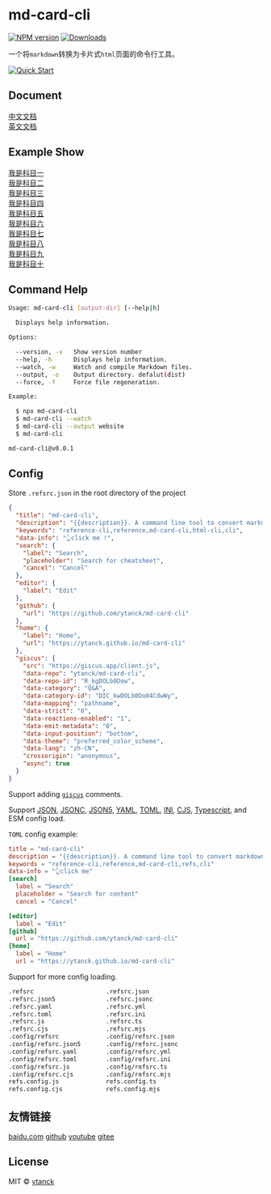 md-card-cli
===

<!--rehype:ignore:start-->
[![NPM version](https://img.shields.io/npm/v/md-card-cli.svg?style=flat)](https://npmjs.org/package/md-card-cli)
[![Downloads](https://img.shields.io/npm/dm/md-card-cli.svg?style=flat)](https://www.npmjs.com/package/md-card-cli)
<!--rehype:ignore:end-->

一个将`markdown`转换为卡片式`html`页面的命令行工具。

<!--rehype:ignore:start-->
[![Quick Start](https://github.com/ytanck/md-card-cli/assets/69585768/4767ef11-4723-42a1-b4aa-0452265ce830)](./docs/quickstart-zh.md)
<!--rehype:ignore:end-->

## Document

[中文文档](./docs/quickstart-zh.md)<!--rehype:style=background: rgb(92 107 192);&data-subtitle=我是中文文档&class=info subtitle&data-info=👆值得推荐的-->   
[英文文档](./docs/quickstart.md)<!--rehype:style=background: rgb(92 107 192);&data-subtitle=我是英文文档&class=subtitle-->     
<!--rehype:class=home-card-->

## Example Show

[我是科目一](https://ytanck.github.io/reference/docs/test.html)<!--rehype:style=background: rgb(72 143 223);&data-subtitle=我是副标题&class=info&data-info=👆click me !-->  
[我是科目二](https://ytanck.github.io/reference/docs/test.html)<!--rehype:style=background: rgb(92 107 192);&class=info subtitle&data-subtitle=我是副标题-->  
[我是科目三](https://ytanck.github.io/reference/docs/test.html)<!--rehype:style=background: rgb(6 147 13);&class=tag&data-tag=108课时-->  
[我是科目四](https://ytanck.github.io/reference/docs/test.html)<!--rehype:style=background: rgb(6 147 13);&class=tag&data-tag=经济-->  
[我是科目五](https://ytanck.github.io/reference/docs/test.html)<!--rehype:style=background: rgb(64 196 255);&class=subtitle&data-subtitle=详细信息请查看...-->  
[我是科目六](https://ytanck.github.io/reference/docs/test.html)<!--rehype:style=background: rgb(72 143 223);-->  
[我是科目七](https://ytanck.github.io/reference/docs/test.html)<!--rehype:style=background: rgb(0 72 153);&class=tag&data-tag=标签1-->  
[我是科目八](https://ytanck.github.io/reference/docs/test.html)<!--rehype:style=background: rgb(12 75 51);&class=info tag&data-tag=热门-->  
[我是科目九](https://ytanck.github.io/reference/docs/test.html)<!--rehype:style=background-image: linear-gradient(to left, rgba(236 72 153 / var(\-\-bg\-opacity)), rgba(167 139 250 / var(\-\-bg\-opacity)));-->  
[我是科目十](https://ytanck.github.io/reference/docs/test.html)<!--rehype:style=background-image: linear-gradient(to left, rgba(74 222 128 / var(\-\-bg\-opacity)), rgba(59 130 246 / var(\-\-bg\-opacity)));&class=subtitle&data-subtitle=我是渐变背景色-->  
<!--rehype:class=home-card-->

<!--rehype:ignore:start-->
## Command Help

```bash
Usage: md-card-cli [output-dir] [--help|h]

  Displays help information.

Options:

  --version, -v   Show version number
  --help, -h      Displays help information.
  --watch, -w     Watch and compile Markdown files.
  --output, -o    Output directory. defalut(dist)
  --force, -f     Force file regeneration.

Example:

  $ npx md-card-cli
  $ md-card-cli --watch
  $ md-card-cli --output website
  $ md-card-cli

md-card-cli@v0.0.1
```

## Config

Store `.refsrc.json` in the root directory of the project

```json
{
  "title": "md-card-cli",
  "description": "{{description}}. A command line tool to convert markdown to a card-html page !",
  "keywords": "reference-cli,reference,md-card-cli,html-cli,cli",
  "data-info": "👆click me !",
  "search": {
    "label": "Search",
    "placeholder": "Search for cheatsheet",
    "cancel": "Cancel"
  },
  "editor": {
    "label": "Edit"
  },
  "github": {
    "url": "https://github.com/ytanck/md-card-cli"
  },
  "home": {
    "label": "Home",
    "url": "https://ytanck.github.io/md-card-cli"
  },
  "giscus": {
    "src": "https://giscus.app/client.js",
    "data-repo": "ytanck/md-card-cli",
    "data-repo-id": "R_kgDOLb0Dow",
    "data-category": "Q&A",
    "data-category-id": "DIC_kwDOLb0Do84CdwWy",
    "data-mapping": "pathname",
    "data-strict": "0",
    "data-reactions-enabled": "1",
    "data-emit-metadata": "0",
    "data-input-position": "bottom",
    "data-theme": "preferred_color_scheme",
    "data-lang": "zh-CN",
    "crossorigin": "anonymous",
    "async": true
  }
}
```

Support adding [`giscus`](https://giscus.app) comments.

Support [JSON](https://www.json.org), [JSONC](https://github.com/microsoft/node-jsonc-parser), [JSON5](https://json5.org/), [YAML](https://yaml.org/), [TOML](https://toml.io), [INI](https://en.wikipedia.org/wiki/INI_file), [CJS](http://www.commonjs.org), [Typescript](https://www.typescriptlang.org/), and ESM config load.

`TOML` config example:

```toml
title = "md-card-cli"
description = "{{description}}. A command line tool to convert markdown to a card-html page !"
keywords = "reference-cli,reference,md-card-cli,refs,cli"
data-info = "👆click me"
[search]
  label = "Search"
  placeholder = "Search for content"
  cancel = "Cancel"

[editor]
  label = "Edit"
[github]
  url = "https://github.com/ytanck/md-card-cli"
[home]
  label = "Home"
  url = "https://ytanck.github.io/md-card-cli"
```

Support for more config loading.

```bash
.refsrc                    .refsrc.json
.refsrc.json5              .refsrc.jsonc
.refsrc.yaml               .refsrc.yml
.refsrc.toml               .refsrc.ini
.refsrc.js                 .refsrc.ts
.refsrc.cjs                .refsrc.mjs
.config/refsrc             .config/refsrc.json
.config/refsrc.json5       .config/refsrc.jsonc
.config/refsrc.yaml        .config/refsrc.yml
.config/refsrc.toml        .config/refsrc.ini
.config/refsrc.js          .config/refsrc.ts
.config/refsrc.cjs         .config/refsrc.mjs
refs.config.js             refs.config.ts
refs.config.cjs            refs.config.mjs
```
<!--rehype:ignore:end-->


## 友情链接
<!--rehype:wrap-style=text-align: center;max-width: 650px;margin: 0 auto;&class=home-title-reset-->

[baidu.com](https://baidu.com)<!--rehype:target=_blank-->
[github](https://github.com)<!--rehype:target=_blank-->
[youtube](http://youtube.com)<!--rehype:target=_blank-->
[gitee](http://gitee.com)<!--rehype:target=_blank-->

<!--rehype:class=home-card home-links-->


<!--rehype:ignore:start-->
## License

MIT © [ytanck](https://github.com/ytanck)
<!--rehype:ignore:end-->
